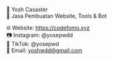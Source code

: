 💼 Yosh Casaster  
📌 Jasa Pembuatan Website, Tools & Bot

🌐 Website: https://codefomo.xyz  
📷 Instagram: @yosepwdd  
🎵 TikTok: @yosepwd  
📧 Email: yoshwdd@gmail.com  

